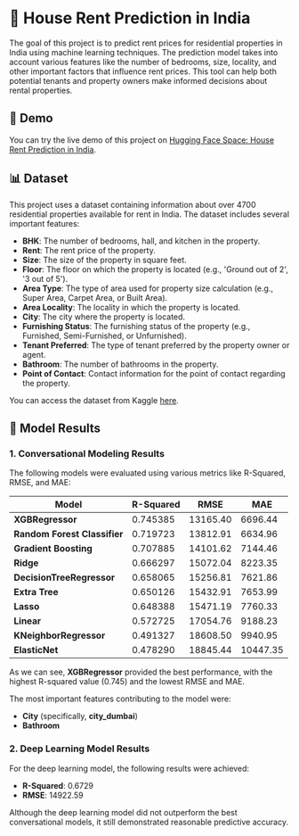 # 🏡 House Rent Prediction in India

The goal of this project is to predict rent prices for residential properties in India using machine learning techniques. The prediction model takes into account various features like the number of bedrooms, size, locality, and other important factors that influence rent prices. This tool can help both potential tenants and property owners make informed decisions about rental properties.

## 🔗 Demo
You can try the live demo of this project on [Hugging Face Space: House Rent Prediction in India](https://huggingface.co/spaces/Senasu/House_Rent_Prediction_India).

## 📊 Dataset

This project uses a dataset containing information about over 4700 residential properties available for rent in India. The dataset includes several important features:

- **BHK**: The number of bedrooms, hall, and kitchen in the property.
- **Rent**: The rent price of the property.
- **Size**: The size of the property in square feet.
- **Floor**: The floor on which the property is located (e.g., 'Ground out of 2', '3 out of 5').
- **Area Type**: The type of area used for property size calculation (e.g., Super Area, Carpet Area, or Built Area).
- **Area Locality**: The locality in which the property is located.
- **City**: The city where the property is located.
- **Furnishing Status**: The furnishing status of the property (e.g., Furnished, Semi-Furnished, or Unfurnished).
- **Tenant Preferred**: The type of tenant preferred by the property owner or agent.
- **Bathroom**: The number of bathrooms in the property.
- **Point of Contact**: Contact information for the point of contact regarding the property.

You can access the dataset from Kaggle [here](https://www.kaggle.com/datasets/iamsouravbanerjee/house-rent-prediction-dataset).

## 🤖 Model Results

### 1. **Conversational Modeling Results**

The following models were evaluated using various metrics like R-Squared, RMSE, and MAE:

| Model                    | R-Squared | RMSE         | MAE           |
|--------------------------|-----------|--------------|---------------|
| **XGBRegressor**          | 0.745385  | 13165.40     | 6696.44       |
| **Random Forest Classifier** | 0.719723 | 13812.91   | 6634.96       |
| **Gradient Boosting**     | 0.707885  | 14101.62     | 7144.46       |
| **Ridge**                 | 0.666297  | 15072.04     | 8223.35       |
| **DecisionTreeRegressor** | 0.658065  | 15256.81     | 7621.86       |
| **Extra Tree**            | 0.650126  | 15432.91     | 7653.99       |
| **Lasso**                 | 0.648388  | 15471.19     | 7760.33       |
| **Linear**                | 0.572725  | 17054.76     | 9188.23       |
| **KNeighborRegressor**    | 0.491327  | 18608.50     | 9940.95       |
| **ElasticNet**            | 0.478290  | 18845.44     | 10447.35      |

As we can see, **XGBRegressor** provided the best performance, with the highest R-squared value (0.745) and the lowest RMSE and MAE.

The most important features contributing to the model were:
- **City** (specifically, **city_dumbai**)
- **Bathroom**

### 2. **Deep Learning Model Results**

For the deep learning model, the following results were achieved:

- **R-Squared**: 0.6729
- **RMSE**: 14922.59

Although the deep learning model did not outperform the best conversational models, it still demonstrated reasonable predictive accuracy.

